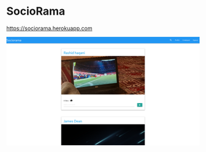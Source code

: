 # SocioRama
https://sociorama.herokuapp.com

![image](https://raw.githubusercontent.com/Pukhta2704/SocioRama/master/screenshot.png)
